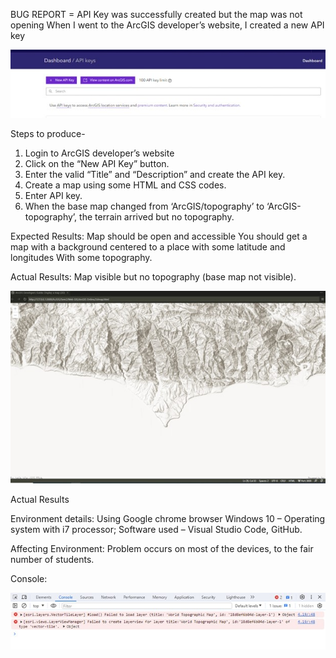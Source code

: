 BUG REPORT = 
API Key was successfully created but the map was not opening 
When I went to the ArcGIS developer’s website, I created a new API key 

![API](API.jpg)
 
Steps to produce- 
1.	Login to ArcGIS developer’s website
2.	Click on the “New API Key” button.
3.	Enter the valid “Title” and “Description” and create the API key. 
4.	Create a map using some HTML and CSS codes. 
5.	Enter API key.
6.	When the base map changed from ‘ArcGIS/topography’ to ‘ArcGIS-topography’, the terrain arrived but no topography. 

Expected Results: Map should be open and accessible 
You should get a map with a background centered to a place with some latitude and longitudes 
With some topography. 

Actual Results: Map visible but no topography (base map not visible).

![Results](Results.jpg)
 
Actual Results 



Environment details: Using Google chrome browser Windows 10 – Operating system with i7 processor; Software used – Visual Studio Code, GitHub.

Affecting Environment: Problem occurs on most of the devices, to the fair number of students. 

Console: 

![Console Error](Console.jpg)



 
